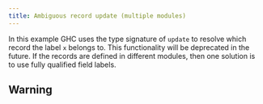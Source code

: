 ```yaml
---
title: Ambiguous record update (multiple modules)
---
```


In this example GHC uses the type signature of `update` to resolve which record the label `x` belongs to. This functionality will be deprecated in the future.
If the records are defined in different modules, then one solution is to use fully qualified field labels.

## Warning